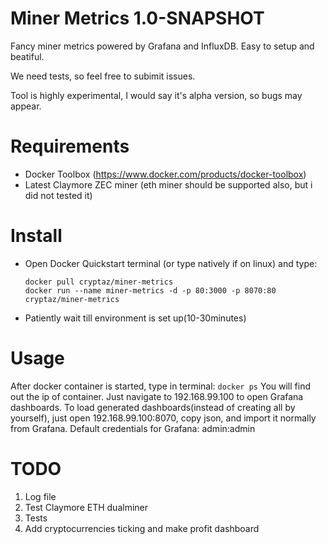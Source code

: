 # Miner Metrics 1.0-SNAPSHOT

Fancy miner metrics powered by Grafana and InfluxDB. Easy to setup and beatiful.

We need tests, so feel free to subimit issues.

Tool is highly experimental, I would say it's alpha version, so bugs may appear.

# Requirements
* Docker Toolbox (https://www.docker.com/products/docker-toolbox)
* Latest Claymore ZEC miner (eth miner should be supported also, but i did not tested it)

# Install
* Open Docker Quickstart terminal (or type natively if on linux) and type:

    ```
    docker pull cryptaz/miner-metrics
    docker run --name miner-metrics -d -p 80:3000 -p 8070:80 cryptaz/miner-metrics
    ```
* Patiently wait till environment is set up(10-30minutes)

# Usage
After docker container is started, type in terminal:
    ```
        docker ps
    ```
You will find out the ip of container. Just navigate to 192.168.99.100 to open Grafana dashboards. To load generated dashboards(instead of creating all by yourself), just open 192.168.99.100:8070, copy json, and import it normally from Grafana.
Default credentials for Grafana: admin:admin

# TODO
1) Log file
2) Test Claymore ETH dualminer
3) Tests
4) Add cryptocurrencies ticking and make profit dashboard